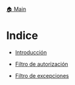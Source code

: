 [🏠 Main](https://github.com/IngSoft-DA2/DA2-Tecnologia/tree/main?tab=readme-ov-file#-temas-y-ejemplos-de-c%C3%B3digo)

# Indice

- [Introducción](https://github.com/daniel18acevedo/DA2-Tecnologia/blob/filters/introduction.md)

- [Filtro de autorización](https://github.com/daniel18acevedo/DA2-Tecnologia/blob/filters/authorization-filter.md)

- [Filtro de excepciones](https://github.com/daniel18acevedo/DA2-Tecnologia/blob/filters/exception-filter.md)
